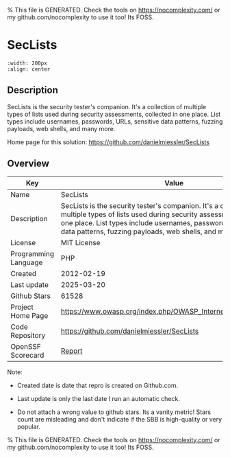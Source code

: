 
% This file is GENERATED. Check the tools on https://nocomplexity.com/ or my github.com/nocomplexity to use it too! Its FOSS. 

# SecLists


```{image} https://github.com/danielmiessler/SecLists/raw/master/SecLists.png 
:width: 200px 
:align: center 
```

## Description 

SecLists is the security tester's companion. It's a collection of multiple types of lists used during security assessments, collected in one place. List types include usernames, passwords, URLs, sensitive data patterns, fuzzing payloads, web shells, and many more. 

Home page for this solution: https://github.com/danielmiessler/SecLists 

## Overview 

| Key | Value |
| --- | --- |
| Name | SecLists |
| Description | SecLists is the security tester's companion. It's a collection of multiple types of lists used during security assessments, collected in one place. List types include usernames, passwords, URLs, sensitive data patterns, fuzzing payloads, web shells, and many more. |
| License | MIT License |
| Programming Language | PHP |
| Created | 2012-02-19 |
| Last update | 2025-03-20 |
| Github Stars | 61528 |
| Project Home Page | https://www.owasp.org/index.php/OWASP_Internet_of_Things_Project |
| Code Repository | https://github.com/danielmiessler/SecLists |
| OpenSSF Scorecard | [Report](https://securityscorecards.dev/viewer/?uri=github.com/danielmiessler/SecLists) |

Note:
 - Created date is date that repro is created on Github.com. 

- Last update is only the last date I run an automatic check. 

- Do not attach a wrong value to github stars. Its a vanity metric! Stars count are misleading and 
don't indicate if the SBB is high-quality or very popular.

% This file is GENERATED. Check the tools on https://nocomplexity.com/ or my github.com/nocomplexity to use it too! Its FOSS. 

